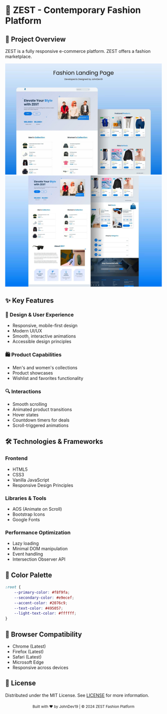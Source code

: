 # 🌟 ZEST - Contemporary Fashion Platform

## 🚀 Project Overview

ZEST is a fully responsive e-commerce platform. ZEST offers a fashion marketplace.

![ZEST](poster1.jpg)
![ZEST](poster2.jpg)

## ✨ Key Features

### 🎨 Design & User Experience
- Responsive, mobile-first design
- Modern UI/UX
- Smooth, interactive animations
- Accessible design principles

### 🛍️ Product Capabilities
- Men's and women's collections
- Product showcases
- Wishlist and favorites functionality

### 🔍 Interactions
- Smooth scrolling
- Animated product transitions
- Hover states
- Countdown timers for deals
- Scroll-triggered animations

## 🛠 Technologies & Frameworks

### Frontend
- HTML5
- CSS3
- Vanilla JavaScript
- Responsive Design Principles

### Libraries & Tools
- AOS (Animate on Scroll)
- Bootstrap Icons
- Google Fonts

### Performance Optimization
- Lazy loading
- Minimal DOM manipulation
- Event handling
- Intersection Observer API

## 🌈 Color Palette

```css
:root {
    --primary-color: #f8f9fa;
    --secondary-color: #e9ecef;
    --accent-color: #2076c9;
    --text-color: #495057;
    --light-text-color: #ffffff;
}
```

## 🚦 Browser Compatibility
- Chrome (Latest)
- Firefox (Latest)
- Safari (Latest)
- Microsoft Edge
- Responsive across devices

## 📝 License
Distributed under the MIT License. See [LICENSE](LICENSE) for more information.

<div align="center"> <sub>Built with ❤️ by JohnDev19 | © 2024 ZEST Fashion Platform</sub> </div>
